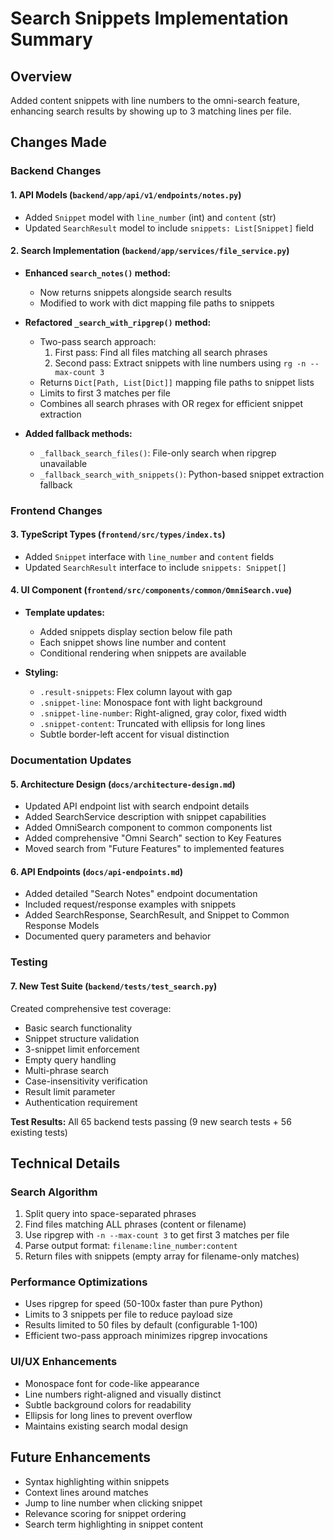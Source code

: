 # Search Snippets Implementation Summary

## Overview
Added content snippets with line numbers to the omni-search feature, enhancing search results by showing up to 3 matching lines per file.

## Changes Made

### Backend Changes

#### 1. API Models (`backend/app/api/v1/endpoints/notes.py`)
- Added `Snippet` model with `line_number` (int) and `content` (str)
- Updated `SearchResult` model to include `snippets: List[Snippet]` field

#### 2. Search Implementation (`backend/app/services/file_service.py`)
- **Enhanced `search_notes()` method:**
  - Now returns snippets alongside search results
  - Modified to work with dict mapping file paths to snippets
  
- **Refactored `_search_with_ripgrep()` method:**
  - Two-pass search approach:
    1. First pass: Find all files matching all search phrases
    2. Second pass: Extract snippets with line numbers using `rg -n --max-count 3`
  - Returns `Dict[Path, List[Dict]]` mapping file paths to snippet lists
  - Limits to first 3 matches per file
  - Combines all search phrases with OR regex for efficient snippet extraction
  
- **Added fallback methods:**
  - `_fallback_search_files()`: File-only search when ripgrep unavailable
  - `_fallback_search_with_snippets()`: Python-based snippet extraction fallback

### Frontend Changes

#### 3. TypeScript Types (`frontend/src/types/index.ts`)
- Added `Snippet` interface with `line_number` and `content` fields
- Updated `SearchResult` interface to include `snippets: Snippet[]`

#### 4. UI Component (`frontend/src/components/common/OmniSearch.vue`)
- **Template updates:**
  - Added snippets display section below file path
  - Each snippet shows line number and content
  - Conditional rendering when snippets are available
  
- **Styling:**
  - `.result-snippets`: Flex column layout with gap
  - `.snippet-line`: Monospace font with light background
  - `.snippet-line-number`: Right-aligned, gray color, fixed width
  - `.snippet-content`: Truncated with ellipsis for long lines
  - Subtle border-left accent for visual distinction

### Documentation Updates

#### 5. Architecture Design (`docs/architecture-design.md`)
- Updated API endpoint list with search endpoint details
- Added SearchService description with snippet capabilities
- Added OmniSearch component to common components list
- Added comprehensive "Omni Search" section to Key Features
- Moved search from "Future Features" to implemented features

#### 6. API Endpoints (`docs/api-endpoints.md`)
- Added detailed "Search Notes" endpoint documentation
- Included request/response examples with snippets
- Added SearchResponse, SearchResult, and Snippet to Common Response Models
- Documented query parameters and behavior

### Testing

#### 7. New Test Suite (`backend/tests/test_search.py`)
Created comprehensive test coverage:
- Basic search functionality
- Snippet structure validation
- 3-snippet limit enforcement
- Empty query handling
- Multi-phrase search
- Case-insensitivity verification
- Result limit parameter
- Authentication requirement

**Test Results:** All 65 backend tests passing (9 new search tests + 56 existing tests)

## Technical Details

### Search Algorithm
1. Split query into space-separated phrases
2. Find files matching ALL phrases (content or filename)
3. Use ripgrep with `-n --max-count 3` to get first 3 matches per file
4. Parse output format: `filename:line_number:content`
5. Return files with snippets (empty array for filename-only matches)

### Performance Optimizations
- Uses ripgrep for speed (50-100x faster than pure Python)
- Limits to 3 snippets per file to reduce payload size
- Results limited to 50 files by default (configurable 1-100)
- Efficient two-pass approach minimizes ripgrep invocations

### UI/UX Enhancements
- Monospace font for code-like appearance
- Line numbers right-aligned and visually distinct
- Subtle background colors for readability
- Ellipsis for long lines to prevent overflow
- Maintains existing search modal design

## Future Enhancements
- Syntax highlighting within snippets
- Context lines around matches
- Jump to line number when clicking snippet
- Relevance scoring for snippet ordering
- Search term highlighting in snippet content

